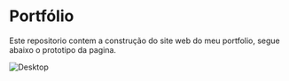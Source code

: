 # Portfólio

Este repositorio contem a construção do site web do meu portfolio, segue abaixo o prototipo da pagina.

![Desktop](https://github.com/luciana-pereira/aboute-me-luciana-pereira/assets/37550557/d8af5bce-f058-45a9-9fea-809f26bd15ef)
